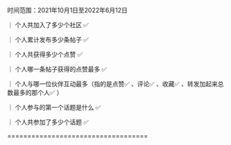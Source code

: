 时间范围：2021年10月1日至2022年6月12日

｜ 个人共加入了多少个社区 ✅ 

｜ 个人累计发布多少条帖子 ✅ 

｜ 个人共获得多少个点赞 ✅ 

｜ 个人哪一条帖子获得的点赞最多 ✅ 

｜ 个人与哪一位伙伴互动最多（指的是点赞✅ 、评论✅ 、收藏✅ 、转发加起来总数最多的那个人✅ ）

｜ 个人参与的第一个话题是什么 ✅ 

｜ 个人共参加了多少个话题 ✅ 

===================================




